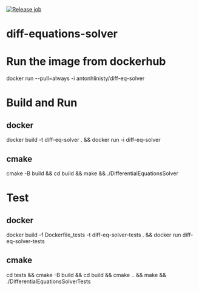 [![Release job](https://github.com/ahlinist/diff-equations-solver/actions/workflows/release.yml/badge.svg)](https://github.com/ahlinist/diff-equations-solver/actions/workflows/release.yml)

# diff-equations-solver

# Run the image from dockerhub

docker run --pull=always -i antonhlinisty/diff-eq-solver  

# Build and Run 

## docker

docker build -t diff-eq-solver . && docker run -i diff-eq-solver  

## cmake

cmake -B build && cd build && make && ./DifferentialEquationsSolver  

# Test 

## docker

docker build -f Dockerfile_tests -t diff-eq-solver-tests . && docker run diff-eq-solver-tests   

## cmake

cd tests && cmake -B build && cd build && cmake .. && make && ./DifferentialEquationsSolverTests  
